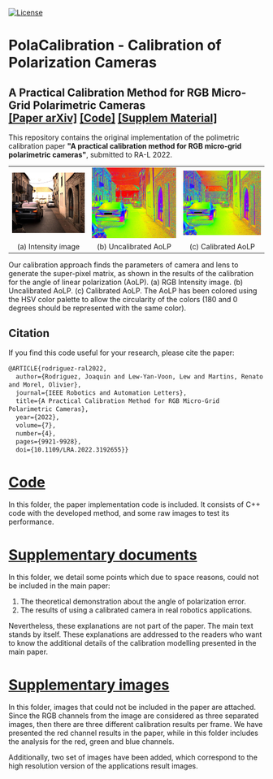 [![License](https://img.shields.io/badge/License-Apache_2.0-blue.svg)](LICENSE)

# PolaCalibration - Calibration of Polarization Cameras
## <b>A Practical Calibration Method for RGB Micro-Grid Polarimetric Cameras</b> <br> [[Paper arXiv]](https://arxiv.org/pdf/2208.13485.pdf) [[Code]](Code/) [[Supplem Material]](Supplementary_documents/)

This repository contains the original implementation of the polimetric
calibration paper **"A practical calibration method for RGB micro-grid**
**polarimetric cameras"**, submitted to RA-L 2022.

<table>
  <tr align="center">
    <td><img src="images/00_Uncalibrated_Intensity.png" width=600></td>
    <td><img src="images/00_Uncalibrated_AoLP.png" width=600></td>
    <td><img src="images/00_Calibrated_AoLP.png" width=600></td>
  </tr>
  <tr align="center">
    <td>(a) Intensity image</td>
     <td>(b) Uncalibrated AoLP</td>
     <td>(c) Calibrated AoLP</td>
  </tr>
 </table>

Our calibration approach finds the parameters of camera and lens to generate the super-pixel matrix, as shown in the results of the calibration for the angle of linear polarization (AoLP). (a) RGB Intensity image. (b) Uncalibrated AoLP. (c) Calibrated AoLP.
The AoLP has been colored using the HSV color palette to allow the circularity of the colors (180 and 0 degrees should be represented with the same color).

## Citation
If you find this code useful for your research, please cite the paper:
```TeX
@ARTICLE{rodriguez-ral2022,
  author={Rodriguez, Joaquin and Lew-Yan-Voon, Lew and Martins, Renato and Morel, Olivier},
  journal={IEEE Robotics and Automation Letters}, 
  title={A Practical Calibration Method for RGB Micro-Grid Polarimetric Cameras}, 
  year={2022},
  volume={7},
  number={4},
  pages={9921-9928},
  doi={10.1109/LRA.2022.3192655}}
```
# [Code](Code/)
In this folder, the paper implementation code is included. It consists of
C++ code with the developed method, and some raw images to test its
performance.

# [Supplementary documents](Supplementary_documents/)
In this folder, we detail some points which due to space reasons, could
not be included in the main paper:
1. The theoretical demonstration about the angle of polarization error.
2. The results of using a calibrated camera in real robotics applications.

Nevertheless, these explanations are not part of the paper. The main text stands
by itself. These explanations are addressed to the readers who want to
know the additional details of the calibration modelling presented in the
main paper.

# [Supplementary images](Supplementary_images)
In this folder, images that could not be included in the paper are attached.
Since the RGB channels from the image are considered as three separated images,
then there are three different calibration results per frame. We have
presented the red channel results in the paper, while in this folder includes
the analysis for the red, green and blue channels.

Additionally, two set of images have been added, which correspond to the high
resolution version of the applications result images.
